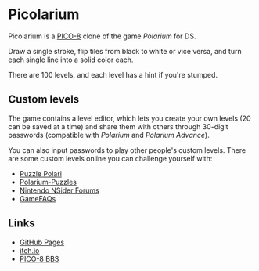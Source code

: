 Picolarium
==========

Picolarium is a [PICO-8](https://www.lexaloffle.com/pico-8.php) clone of the game _Polarium_ for DS.

Draw a single stroke, flip tiles from black to white or vice versa, and turn each single line into a solid color each.

There are 100 levels, and each level has a hint if you're stumped.

Custom levels
-------------

The game contains a level editor, which lets you create your own levels (20 can be saved at a time) and share them with others through 30-digit passwords (compatible with _Polarium_ and _Polarium Advance_).

You can also input passwords to play other people's custom levels. There are some custom levels online you can challenge yourself with:

* [Puzzle Polari](https://archive.kontek.net/polarium.strategyplanet.gamespy.com)
* [Polarium-Puzzles](https://web.archive.org/web/20050420020800/http://polarium-puzzles.com:80)
* [Nintendo NSider Forums](https://web.archive.org/web/20070312082829/http://forums.nintendo.com/nintendo/board/message?board.id=ds&message.id=1196529)
* [GameFAQs](https://gamefaqs.gamespot.com/ds/925392-polarium/faqs/35927)

Links
-----

* [GitHub Pages](https://tobiasvl.github.io/picolarium/)
* [itch.io](https://tobiasvl.itch.io/picolarium/)
* [PICO-8 BBS](https://www.lexaloffle.com/bbs/?tid=31179)
